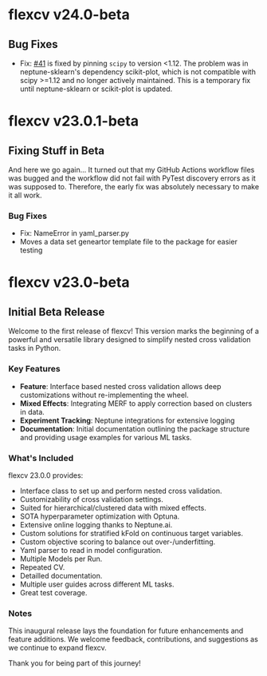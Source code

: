 # flexcv v24.0-beta

## Bug Fixes
- Fix: [#41](https://github.com/radlfabs/flexcv/issues/41) is fixed by pinning `scipy` to version <1.12. The problem was in neptune-sklearn's dependency scikit-plot, which is not compatible with scipy >=1.12 and no longer actively maintained. This is a temporary fix until neptune-sklearn or scikit-plot is updated.



# flexcv v23.0.1-beta

## Fixing Stuff in Beta

And here we go again...
It turned out that my GitHub Actions workflow files was bugged and the workflow did not fail with PyTest discovery errors as it was supposed to.
Therefore, the early fix was absolutely necessary to make it all work.

### Bug Fixes

- Fix: NameError in yaml_parser.py
- Moves a data set geneartor template file to the package for easier testing


# flexcv v23.0-beta

## Initial Beta Release

Welcome to the first release of flexcv! This version marks the beginning of a powerful and versatile library designed to simplify nested cross validation tasks in Python.

### Key Features

- **Feature**: Interface based nested cross validation allows deep customizations without re-implementing the wheel.
- **Mixed Effects**: Integrating MERF to apply correction based on clusters in data.
- **Experiment Tracking**: Neptune integrations for extensive logging
- **Documentation**: Initial documentation outlining the package structure and providing usage examples for various ML tasks.

### What's Included

flexcv 23.0.0 provides:

- Interface class to set up and perform nested cross validation.
- Customizability of cross validation settings.
- Suited for hierarchical/clustered data with mixed effects.
- SOTA hyperparameter optimization with Optuna.
- Extensive online logging thanks to Neptune.ai.
- Custom solutions for stratified kFold on continuous target variables.
- Custom objective scoring to balance out over-/underfitting.
- Yaml parser to read in model configuration.
- Multiple Models per Run.
- Repeated CV.
- Detailled documentation.
- Multiple user guides across different ML tasks.
- Great test coverage.

### Notes

This inaugural release lays the foundation for future enhancements and feature additions. We welcome feedback, contributions, and suggestions as we continue to expand flexcv.

Thank you for being part of this journey!
